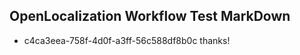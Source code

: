 ## OpenLocalization Workflow Test MarkDown
* c4ca3eea-758f-4d0f-a3ff-56c588df8b0c thanks!

<!--HONumber=Sep16_HO1-->



